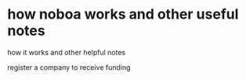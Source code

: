 # how noboa works and other useful notes

how it works and other helpful notes

register a company to receive funding


